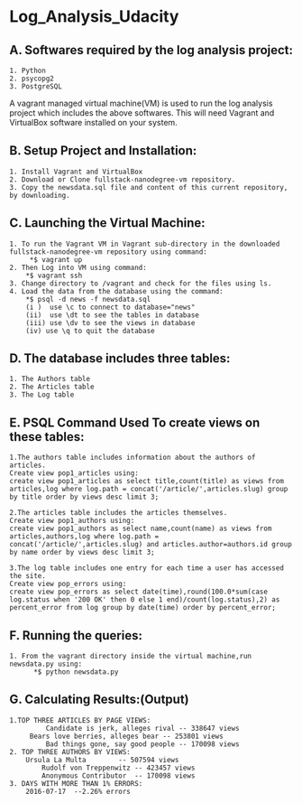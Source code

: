 # Log_Analysis_Udacity

## A. Softwares required by the log analysis project: ##
	1. Python
	2. psycopg2
	3. PostgreSQL 
 A vagrant managed virtual machine(VM) is used to run the log analysis project which includes the above softwares. This will need Vagrant and VirtualBox software installed on your system.

## B. Setup Project and Installation: ##
	1. Install Vagrant and VirtualBox
	2. Download or Clone fullstack-nanodegree-vm repository.
	3. Copy the newsdata.sql file and content of this current repository, by downloading.
	

## C. Launching the Virtual Machine: ##
	1. To run the Vagrant VM in Vagrant sub-directory in the downloaded fullstack-nanodegree-vm repository using command:
 		 *$ vagrant up
	2. Then Log into VM using command:
  		*$ vagrant ssh
	3. Change directory to /vagrant and check for the files using ls.
	4. Load the data from the database using the command:
  		*$ psql -d news -f newsdata.sql
	    (i )  use \c to connect to database="news"
	    (ii)  use \dt to see the tables in database
	    (iii) use \dv to see the views in database
	    (iv) use \q to quit the database

## D. The database includes three tables: ##
	1. The Authors table
	2. The Articles table
	3. The Log table

## E. PSQL Command Used To create views on these tables: ##
	1.The authors table includes information about the authors of articles.
	Create view pop1_articles using:
	create view pop1_articles as select title,count(title) as views from articles,log where log.path = concat('/article/',articles.slug) group by title order by views desc limit 3;

	2.The articles table includes the articles themselves.
	Create view pop1_authors using:
	create view pop1_authors as select name,count(name) as views from articles,authors,log where log.path = concat('/article/',articles.slug) and articles.author=authors.id group by name order by views desc limit 3;

	3.The log table includes one entry for each time a user has accessed the site.
	Create view pop_errors using:
	create view pop_errors as select date(time),round(100.0*sum(case log.status when '200 OK' then 0 else 1 end)/count(log.status),2) as percent_error from log group by date(time) order by percent_error;

## F. Running the queries: ##
	1. From the vagrant directory inside the virtual machine,run newsdata.py using:
		  *$ python newsdata.py
## G. Calculating Results:(Output) ##
	1.TOP THREE ARTICLES BY PAGE VIEWS:
    		 Candidate is jerk, alleges rival -- 338647 views
   		 Bears love berries, alleges bear -- 253801 views
    		 Bad things gone, say good people -- 170098 views
	2. TOP THREE AUTHORS BY VIEWS:	
		Ursula La Multa        -- 507594 views
    		Rudolf von Treppenwitz -- 423457 views
    		Anonymous Contributor  -- 170098 views
	3. DAYS WITH MORE THAN 1% ERRORS:
		2016-07-17  --2.26% errors
